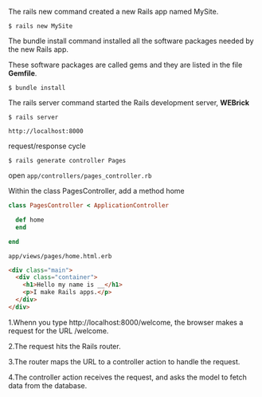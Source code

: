 The rails new command created a new Rails app named MySite.

`$ rails new MySite`

The bundle install command installed all the software packages needed by the new Rails app.

These software packages are called gems and they are listed in the file **Gemfile**.

`$ bundle install`

The rails server command started the Rails development server, **WEBrick**

`$ rails server`

 `http://localhost:8000`

 request/response cycle

`$ rails generate controller Pages`

open `app/controllers/pages_controller.rb`

Within the class PagesController, add a method home

```ruby
class PagesController < ApplicationController

  def home
  end

end
```

`app/views/pages/home.html.erb`
```html
<div class="main">
  <div class="container">
    <h1>Hello my name is __</h1>
    <p>I make Rails apps.</p>
  </div>
</div>
```

1.Whenn you type http://localhost:8000/welcome, the browser makes a request for the URL /welcome.

2.The request hits the Rails router.

3.The router maps the URL to a controller action to handle the request.

4.The controller action receives the request, and asks the model to fetch data from the database.


